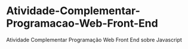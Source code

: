 # Atividade-Complementar-Programacao-Web-Front-End
Atividade Complementar Programação Web Front End sobre Javascript
